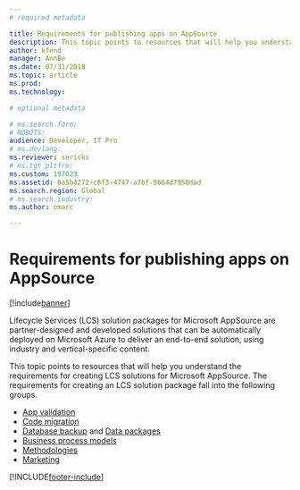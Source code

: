 ```yaml
---
# required metadata

title: Requirements for publishing apps on AppSource
description: This topic points to resources that will help you understand the requirements for creating solutions for Dynamics 365 Finance and Operations apps.
author: kfend
manager: AnnBe
ms.date: 07/31/2018
ms.topic: article
ms.prod: 
ms.technology: 

# optional metadata

# ms.search.form: 
# ROBOTS: 
audience: Developer, IT Pro
# ms.devlang: 
ms.reviewer: sericks
# ms.tgt_pltfrm: 
ms.custom: 197023
ms.assetid: 6a5b4272-c6f3-4747-a7bf-9664d7950dad
ms.search.region: Global
# ms.search.industry: 
ms.author: omarc

---
```


# Requirements for publishing apps on AppSource

[!include[banner](../includes/banner.md)]

Lifecycle Services (LCS) solution packages for Microsoft AppSource are partner-designed and developed solutions that can be automatically deployed on Microsoft Azure to deliver an end-to-end solution, using industry and vertical-specific content.

This topic points to resources that will help you understand the requirements for creating LCS solutions for Microsoft AppSource. The requirements for creating an LCS solution package fall into the following groups.

-   [App validation](app-validation-lcs-solutions.md)
-   [Code migration](code-migration-lcs-solutions.md)
-   [Database backup](database-backup-lcs-solutions.md) and [Data packages](process-data-packages-lcs-solutions.md)
-   [Business process models](business-process-modeler-libraries-lcs-solutions.md)
-   [Methodologies](methodologies-lcs-solutions.md)
-   [Marketing](marketing-content-lcs-solutions.md)


[!INCLUDE[footer-include](../../../includes/footer-banner.md)]